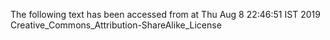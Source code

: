 The following text has been accessed from at Thu Aug 8 22:46:51 IST 2019
Creative_Commons_Attribution-ShareAlike_License
